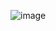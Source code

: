 ![image](https://user-images.githubusercontent.com/83164668/121807812-5e47c800-cc73-11eb-9d1b-a825784bb5b9.png)
